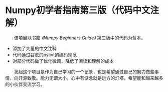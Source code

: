 # Numpy初学者指南第三版（代码中文注解）
&emsp;&emsp;该项目以书籍 *《Numpy Beginners Guide》* 第三版中的代码为蓝本。

+ 添加了大量的中文注释
+ 代码通过谷歌的pylint的编码规范
+ 对部分代码做了优化微调，降低了阅读和理解的成本

&emsp;&emsp;发起这个项目是作为自己学习的一个记录，也是希望通过自己的努力做些事情，向开源致敬。能力无谓大小，心中有惦念就是远方的灯塔。希望能和越来越多的小伙伴交流学习。